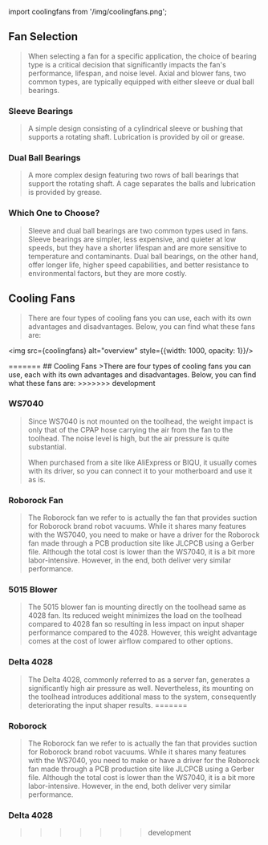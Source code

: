 
import coolingfans from '/img/coolingfans.png';

## Fan Selection
>When selecting a fan for a specific application, the choice of bearing type is a critical decision that significantly impacts the fan's performance, lifespan, and noise level. Axial and blower fans, two common types, are typically equipped with either sleeve or dual ball bearings.

### Sleeve Bearings
>A simple design consisting of a cylindrical sleeve or bushing that supports a rotating shaft. Lubrication is provided by oil or grease.

### Dual Ball Bearings
>A more complex design featuring two rows of ball bearings that support the rotating shaft. A cage separates the balls and lubrication is provided by grease.

### Which One to Choose?
>Sleeve and dual ball bearings are two common types used in fans. Sleeve bearings are simpler, less expensive, and quieter at low speeds, but they have a shorter lifespan and are more sensitive to temperature and contaminants. Dual ball bearings, on the other hand, offer longer life, higher speed capabilities, and better resistance to environmental factors, but they are more costly. 

## Cooling Fans
>There are four types of cooling fans you can use, each with its own advantages and disadvantages. Below, you can find what these fans are:
><div style={{textAlign: 'center'}}>
  <img src={coolingfans} alt="overview" style={{width: 1000, opacity: 1}}/>
  </div>
=======
## Cooling Fans
>There are four types of cooling fans you can use, each with its own advantages and disadvantages. Below, you can find what these fans are:
>>>>>>> development

### WS7040
>Since WS7040 is not mounted on the toolhead, the weight impact is only that of the CPAP hose carrying the air from the fan to the toolhead. The noise level is high, but the air pressure is quite substantial.
>
>When purchased from a site like AliExpress or BIQU, it usually comes with its driver, so you can connect it to your motherboard and use it as is.


### Roborock Fan
>The Roborock fan we refer to is actually the fan that provides suction for Roborock brand robot vacuums. While it shares many features with the WS7040, you need to make or have a driver for the Roborock fan made through a PCB production site like JLCPCB using a Gerber file. Although the total cost is lower than the WS7040, it is a bit more labor-intensive. However, in the end, both deliver very similar performance.

### 5015 Blower
>The 5015 blower fan is mounting directly on the toolhead same as 4028 fan. Its reduced weight minimizes the load on the toolhead compared to 4028 fan so resulting in less impact on input shaper performance compared to the 4028. However, this weight advantage comes at the cost of lower airflow compared to other options.

### Delta 4028
>The Delta 4028, commonly referred to as a server fan, generates a significantly high air pressure as well. Nevertheless, its mounting on the toolhead introduces additional mass to the system, consequently deteriorating the input shaper results.
=======
### Roborock
>The Roborock fan we refer to is actually the fan that provides suction for Roborock brand robot vacuums. While it shares many features with the WS7040, you need to make or have a driver for the Roborock fan made through a PCB production site like JLCPCB using a Gerber file. Although the total cost is lower than the WS7040, it is a bit more labor-intensive. However, in the end, both deliver very similar performance.

### Delta 4028
>>>>>>> development
